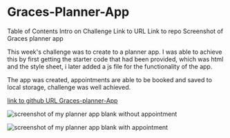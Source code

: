 # Graces-Planner-App

Table of Contents
Intro on Challenge
Link to URL
Link to repo
Screenshot of Graces planner app

This week's challenge was to create to a planner app.
I was able to achieve this by first getting the starter code that had been provided, which was html and the style sheet, i later added a js file for the functionality of the app.  

The app was created, appointments are able to be booked and saved to local storage, challenge was well achieved. 

[link to github URL Graces-planner-App](https://github.com/GraceEmah17/Graces-Planner-App.git)

![screenshot of my planner app blank without appointment](./starter/images/screenshot1.png)

![screenshot of my planner app blank with appointment](./starter/images/screenshoot2.png)

